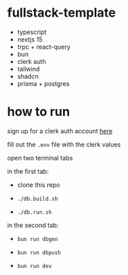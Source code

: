 # fullstack-template

- typescript
- nextjs 15
- trpc + react-query
- bun
- clerk auth
- tailwind
- shadcn
- prisma + postgres

# how to run

sign up for a clerk auth account [here](https://clerk.dev)

fill out the `.env` file with the clerk values

open two terminal tabs

in the first tab:

- clone this repo

- `./db.build.sh`

- `./db.run.sh`

in the second tab:

- `bun run dbgen`

- `bun run dbpush`

- `bun run dev`
